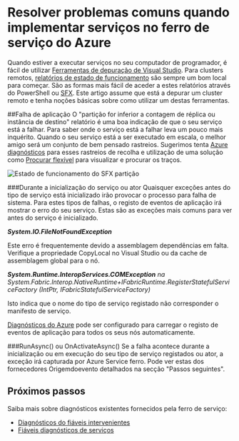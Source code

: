 <properties
   pageTitle="Resolução de problemas com o rastreio de eventos | Microsoft Azure"
   description="Os problemas mais comuns que encontrou ao implementar os serviços no Microsoft Azure Service ferro."
   services="service-fabric"
   documentationCenter=".net"
   authors="mattrowmsft"
   manager="timlt"
   editor=""/>

<tags
   ms.service="service-fabric"
   ms.devlang="dotnet"
   ms.topic="article"
   ms.tgt_pltfrm="NA"
   ms.workload="NA"
   ms.date="03/31/2016"
   ms.author="mattrow"/>


# <a name="troubleshoot-common-issues-when-you-deploy-services-on-azure-service-fabric"></a>Resolver problemas comuns quando implementar serviços no ferro de serviço do Azure

Quando estiver a executar serviços no seu computador de programador, é fácil de utilizar [Ferramentas de depuração de Visual Studio](service-fabric-diagnostics-how-to-monitor-and-diagnose-services-locally.md). Para clusters remotos, [relatórios de estado de funcionamento](service-fabric-view-entities-aggregated-health.md) são sempre um bom local para começar. São as formas mais fácil de aceder a estes relatórios através do PowerShell ou [SFX](service-fabric-visualizing-your-cluster.md). Este artigo assume que está a depurar um cluster remoto e tenha noções básicas sobre como utilizar um destas ferramentas.

##<a name="application-crash"></a>Falha de aplicação
O "partição for inferior a contagem de réplica ou instância de destino" relatório é uma boa indicação de que o seu serviço está a falhar. Para saber onde o serviço está a falhar leva um pouco mais inquérito. Quando o seu serviço está a ser executado em escala, o melhor amigo será um conjunto de bem pensado rastreios.  Sugerimos tenta [Azure diagnósticos](service-fabric-diagnostics-how-to-setup-wad.md) para esses rastreios de recolha e utilização de uma solução como [Procurar flexível](service-fabric-diagnostic-how-to-use-elasticsearch.md) para visualizar e procurar os traços.

![Estado de funcionamento do SFX partição](./media/service-fabric-diagnostics-troubleshoot-common-scenarios/crashNewApp.png)

###<a name="during-service-or-actor-initialization"></a>Durante a inicialização do serviço ou ator
Quaisquer exceções antes do tipo de serviço está inicializado irão provocar o processo para falha de sistema. Para estes tipos de falhas, o registo de eventos de aplicação irá mostrar o erro do seu serviço.
Estas são as exceções mais comuns para ver antes do serviço é inicializado.

***System.IO.FileNotFoundException***

Este erro é frequentemente devido a assemblagem dependências em falta. Verifique a propriedade CopyLocal no Visual Studio ou da cache de assemblagem global para o nó.

***System.Runtime.InteropServices.COMException***
 *na System.Fabric.Interop.NativeRuntime+IFabricRuntime.RegisterStatefulServiceFactory (IntPtr, IFabricStatefulServiceFactory)*
 
 Isto indica que o nome do tipo de serviço registado não corresponder o manifesto de serviço.

[Diagnósticos do Azure](service-fabric-diagnostics-how-to-setup-wad.md) pode ser configurado para carregar o registo de eventos de aplicação para todos os seus nós automaticamente.

###<a name="runasync-or-onactivateasync"></a>RunAsync() ou OnActivateAsync()
Se a falha acontece durante a inicialização ou em execução do seu tipo de serviço registados ou ator, a exceção irá capturada por Azure Service ferro. Pode ver estas dos fornecedores Origemdoevento detalhados na secção "Passos seguintes".

## <a name="next-steps"></a>Próximos passos

Saiba mais sobre diagnósticos existentes fornecidos pela ferro de serviço:

* [Diagnósticos do fiáveis intervenientes](service-fabric-reliable-actors-diagnostics.md)
* [Fiáveis diagnósticos de serviços](service-fabric-reliable-services-diagnostics.md)
